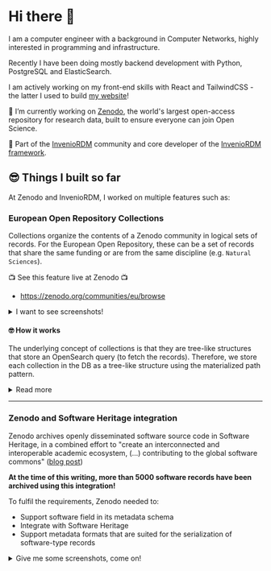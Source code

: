 # Hi there 👋

<!--
**alejandromumo/alejandromumo** is a ✨ _special_ ✨ repository because its `README.md` (this file) appears on your GitHub profile.

Here are some ideas to get you started:

- 🔭 I’m currently working on ...
- 🌱 I’m currently learning ...
- 👯 I’m looking to collaborate on ...
- 🤔 I’m looking for help with ...
- 💬 Ask me about ...
- 📫 How to reach me: ...
- 😄 Pronouns: ...
- ⚡ Fun fact: ...
-->

I am a computer engineer with a background in Computer Networks, highly interested in programming and infrastructure.

Recently I have been doing mostly backend development with Python, PostgreSQL and ElasticSearch.  

I am actively working on my front-end skills with React and TailwindCSS - the latter I used to build [my website](https://alejandromumo.github.io/alejandromumo/)!

🔭 I’m currently working on [Zenodo](https://zenodo.org/), the world's largest open-access repository for research data, built to ensure everyone can join Open Science.

👯 Part of the [InvenioRDM](https://inveniosoftware.org/products/rdm/) community and core developer of the [InvenioRDM framework](https://inveniordm.docs.cern.ch/).

## 😎 Things I built so far

At Zenodo and InvenioRDM, I worked on multiple features such as:

### European Open Repository Collections

Collections organize the contents of a Zenodo community in logical sets of records. For the European Open Repository, these can be a set of records that share the same funding or are from the same discipline (e.g. `Natural Sciences`).

📺 See this feature live at Zenodo 📺

- https://zenodo.org/communities/eu/browse

<details>
  <summary>I want to see screenshots!</summary>

<img width="1080" alt="browse page of a community with collections" src="https://github.com/user-attachments/assets/58bc8207-b636-468f-8d03-c447117a5f3e">

Each collection can then be accessed to inspect its contents:

<img width="1080" alt="collection of natural science records" src="https://github.com/user-attachments/assets/31d91c98-fb51-4623-841a-f9c63169ef65">

These records can be further filtered by using the left-hand facets, providing multiple layers of organization and discoverability of the community contents.
</details>

#### 🤓 How it works

The underlying concept of collections is that they are tree-like structures that store an OpenSearch query (to fetch the records). Therefore, we store each collection in the DB as a tree-like structure using the materialized path pattern. 

<details>
  <summary>
    Read more
  </summary>
  Here is a nice guide from the MongoDB folks: 

- [Model Tree Structures with Materialized Paths](https://www.mongodb.com/docs/manual/tutorial/model-tree-structures-with-materialized-paths/)

If you are curious (and courageous), you can read the [Request for Comments](https://github.com/inveniosoftware/rfcs/blob/master/rfcs/rdm-0079-collections.md) document where all the technical nuts and bolts are discussed.
</details>

---

### Zenodo and Software Heritage integration

Zenodo archives openly disseminated software source code in Software Heritage, in a combined effort to "create an interconnected and interoperable academic ecosystem, (...) contributing to the global software commons" ([blog post](https://blog.zenodo.org/2024/10/21/2024-10-21-swh/))

**At the time of this writing, more than 5000 software records have been archived using this integration!**

To fulfil the requirements, Zenodo needed to:
- Support software field in its metadata schema
- Integrate with Software Heritage
- Support metadata formats that are suited for the serialization of software-type records

<details>
  <summary>Give me some screenshots, come on!</summary>
  <img width="903" alt="zenodo upload form with software fields" src="https://github.com/user-attachments/assets/421bd531-2209-4152-8a56-bff804b82dee">

Zenodo's deposit form supports software-specific fields, including a controlled vocabulary of programming languages. 

<img width="390" alt="zenodo record archived in software heritage" src="https://github.com/user-attachments/assets/bfd56e8c-57ea-4758-aeb7-c94d28fbb4c6">

After a record is archived in Software Heritage, the user can navigate to the archive's landing page.

<img width="350" alt="image" src="https://github.com/user-attachments/assets/a82421a3-a049-4968-ae42-f86096e2b3bf">

New export formats were added to support the serialization of software records to common software formats (e.g. `CITATION.cff` and `CodeMeta`)
</details>





